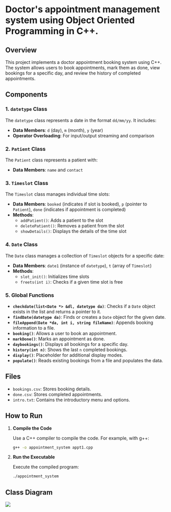 # Doctor's appointment management system using Object Oriented Programming in C++.

## Overview

This project implements a doctor appointment booking system using C++. The system allows users to book appointments, mark them as done, view bookings for a specific day, and review the history of completed appointments.

## Components

### 1. `datetype` Class

The `datetype` class represents a date in the format `dd/mm/yy`. It includes:
- **Data Members**: `d` (day), `m` (month), `y` (year)
- **Operator Overloading**: For input/output streaming and comparison

### 2. `Patient` Class

The `Patient` class represents a patient with:
- **Data Members**: `name` and `contact`

### 3. `Timeslot` Class

The `Timeslot` class manages individual time slots:
- **Data Members**: `booked` (indicates if slot is booked), `p` (pointer to `Patient`), `done` (indicates if appointment is completed)
- **Methods**:
  - `addPatient()`: Adds a patient to the slot
  - `deletePatient()`: Removes a patient from the slot
  - `showDetails()`: Displays the details of the time slot

### 4. `Date` Class

The `Date` class manages a collection of `Timeslot` objects for a specific date:
- **Data Members**: `date1` (instance of `datetype`), `t` (array of `Timeslot`)
- **Methods**:
  - `slot_init()`: Initializes time slots
  - `freets(int i)`: Checks if a given time slot is free

### 5. Global Functions

- **`checkdate(list<Date *> &dl, datetype da)`**: Checks if a `Date` object exists in the list and returns a pointer to it.
- **`findDate(datetype da)`**: Finds or creates a `Date` object for the given date.
- **`fileAppend(Date *da, int i, string fileName)`**: Appends booking information to a file.
- **`booking()`**: Allows a user to book an appointment.
- **`markDone()`**: Marks an appointment as done.
- **`daybookings()`**: Displays all bookings for a specific day.
- **`history(int n)`**: Shows the last `n` completed bookings.
- **`display()`**: Placeholder for additional display modes.
- **`populate()`**: Reads existing bookings from a file and populates the data.

## Files

- `bookings.csv`: Stores booking details.
- `done.csv`: Stores completed appointments.
- `intro.txt`: Contains the introductory menu and options.

## How to Run

1. **Compile the Code**

   Use a C++ compiler to compile the code. For example, with g++:

   ```bash
   g++ -o appointment_system appt1.cpp
   ```

2. **Run the Executable**

    Execute the compiled program:
    ```bash
    ./appointment_system
    ```

## Class Diagram
[![](https://mermaid.ink/img/pako:eNqNVU1r3DAQ_StCh-DdOiEpzcU4hsLSUwuFtqd1KKo13hVrS0aSG0zY_96R1na0_ijxSTPzZvRm5tl-pYXiQBNaVMyYnWAHzepcEny8h3BmwXYNkNeL1z0fhLSET-x6YneBrYzVwOobohrQzCqdptHgi0mhpLHjRTebILFcSCzfkyimiVkWiTHxfXdhSvn_lD9KVSP86SmaEFpjeM5lOOLvzArAiYUTLo5ME8lq2H-6f576saplhd1_vAr1ZXoSDrgdCHhj-fKfogZTKTvbL_Z2Aj6vvyXNVAlKQuD6qwQnjPOBz2Ya41CBhdWwOaqXHVgmKhMtc97hPK_4jiJ1h4cgMHZn94_Ps4sw8FtIcc3BdVRqAGsidxTrFL6ioEIaaVqhJ8uCYg62xfFDcXLUIgdIvTMLNLWZZZRCcneKJpAJiy-igl8WB3U1Dd9ciaHPTQOSR75kTLCbmKCehTzMZt6opq3cfbPIERkr3blZLHP4xoSciadG57yWkxTePg_UTJ92qKIFrbCuzzILQWGainUzlYxyyOlDTsntbdafhjctIa0BcwGPElkHqxfZg73yQuAjnsYKyeXNFCHaiyTMuL-726LhKyXYuWSHgcrbOtcTcLr4uSlsn-KnP2X-VidsdBE6UhyQNKY1aNwfx5-CX2tO7RFqyGmCR46bymkuz4hjrVU_OlnQxOoWYqpVezjSpGSVQatt3Br6P0rvPf8Dz7nuXQ?type=png)](https://mermaid.live/edit#pako:eNqNVU1r3DAQ_StCh-DdOiEpzcU4hsLSUwuFtqd1KKo13hVrS0aSG0zY_96R1na0_ijxSTPzZvRm5tl-pYXiQBNaVMyYnWAHzepcEny8h3BmwXYNkNeL1z0fhLSET-x6YneBrYzVwOobohrQzCqdptHgi0mhpLHjRTebILFcSCzfkyimiVkWiTHxfXdhSvn_lD9KVSP86SmaEFpjeM5lOOLvzArAiYUTLo5ME8lq2H-6f576saplhd1_vAr1ZXoSDrgdCHhj-fKfogZTKTvbL_Z2Aj6vvyXNVAlKQuD6qwQnjPOBz2Ya41CBhdWwOaqXHVgmKhMtc97hPK_4jiJ1h4cgMHZn94_Ps4sw8FtIcc3BdVRqAGsidxTrFL6ioEIaaVqhJ8uCYg62xfFDcXLUIgdIvTMLNLWZZZRCcneKJpAJiy-igl8WB3U1Dd9ciaHPTQOSR75kTLCbmKCehTzMZt6opq3cfbPIERkr3blZLHP4xoSciadG57yWkxTePg_UTJ92qKIFrbCuzzILQWGainUzlYxyyOlDTsntbdafhjctIa0BcwGPElkHqxfZg73yQuAjnsYKyeXNFCHaiyTMuL-726LhKyXYuWSHgcrbOtcTcLr4uSlsn-KnP2X-VidsdBE6UhyQNKY1aNwfx5-CX2tO7RFqyGmCR46bymkuz4hjrVU_OlnQxOoWYqpVezjSpGSVQatt3Br6P0rvPf8Dz7nuXQ)